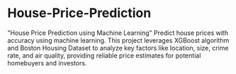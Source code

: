 # House-Price-Prediction
"House Price Prediction using Machine Learning"  Predict house prices with accuracy using machine learning. This project leverages XGBoost algorithm and Boston Housing Dataset to analyze key factors like location, size, crime rate, and air quality, providing reliable price estimates for potential homebuyers and investors.
